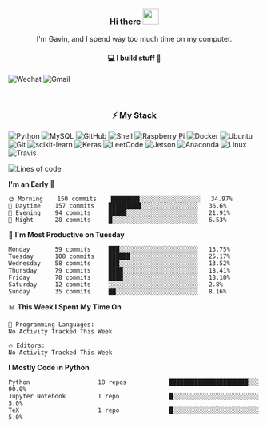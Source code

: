 <h3 align="center"> Hi there <img src="https://raw.githubusercontent.com/ShahriarShafin/ShahriarShafin/main/Assets/handshake.gif" height="32px"></h3>

<p align="center">
I'm Gavin, and I spend way too much time on my computer.
</p>

<h4 align="center">
💻 I build stuff 🌱 </a>
</h4>

![Wechat](https://img.shields.io/badge/-gavingsf-07C160?style=flat-square&logo=WeChat&logoColor=white)
![Gmail](https://img.shields.io/badge/-gavin.heidenreich-D14836?style=flat-square&logo=Gmail&logoColor=white)


<br/>
<h3 align="center">
⚡ My Stack
</h3>

![Python](https://img.shields.io/badge/-Python-black?style=flat-square&logo=Python)
![MySQL](https://img.shields.io/badge/-MySQL-black?style=flat-square&logo=mysql)
![GitHub](https://img.shields.io/badge/-GitHub-181717?style=flat-square&logo=github)
![Shell](https://img.shields.io/badge/-shell-5391FE?style=flat-square&logo=PowerShell&logoColor=white)
![Raspberry Pi](https://img.shields.io/badge/-Raspberry%20Pi-C51A4A?style=flat-square&logo=Raspberry-Pi)
![Docker](https://img.shields.io/badge/-Docker-black?style=flat-square&logo=docker)
![Ubuntu](https://img.shields.io/badge/-Ubuntu-772953?style=flat-square&logo=Ubuntu&logoColor=white)
![Git](https://img.shields.io/badge/-Git-F44D27?style=flat-square&logo=Git&logoColor=white)
![scikit-learn](https://img.shields.io/badge/-scikitlearn-000000?style=flat-square&logo=scikit-learn)
![Keras](https://img.shields.io/badge/-Keras-D00000?style=flat-square&logo=keras)
![LeetCode](https://img.shields.io/badge/-LeetCode-000000?style=flat-square&logo=LeetCode)
![Jetson](https://img.shields.io/badge/-Jetson-76B900?style=flat-square&logo=Nvidia&logoColor=white)
![Anaconda](https://img.shields.io/badge/-Anaconda-44A833?style=flat-square&logo=Anaconda&logoColor=white)
![Linux](https://img.shields.io/badge/-Linux-FCC264?style=flat-square&logo=Linux&logoColor=black)
![Travis](https://img.shields.io/badge/-TravisCI-3EAAAF?style=flat-square&logo=travis-ci&logoColor=white)




<!--START_SECTION:waka-->
![Lines of code](https://img.shields.io/badge/From%20Hello%20World%20I%27ve%20Written-11536%20lines%20of%20code-blue)

**I'm an Early 🐤** 

```text
🌞 Morning    150 commits    ████████░░░░░░░░░░░░░░░░░   34.97% 
🌆 Daytime    157 commits    █████████░░░░░░░░░░░░░░░░   36.6% 
🌃 Evening    94 commits     █████░░░░░░░░░░░░░░░░░░░░   21.91% 
🌙 Night      28 commits     █░░░░░░░░░░░░░░░░░░░░░░░░   6.53%

```
📅 **I'm Most Productive on Tuesday** 

```text
Monday       59 commits     ███░░░░░░░░░░░░░░░░░░░░░░   13.75% 
Tuesday      108 commits    ██████░░░░░░░░░░░░░░░░░░░   25.17% 
Wednesday    58 commits     ███░░░░░░░░░░░░░░░░░░░░░░   13.52% 
Thursday     79 commits     ████░░░░░░░░░░░░░░░░░░░░░   18.41% 
Friday       78 commits     ████░░░░░░░░░░░░░░░░░░░░░   18.18% 
Saturday     12 commits     ░░░░░░░░░░░░░░░░░░░░░░░░░   2.8% 
Sunday       35 commits     ██░░░░░░░░░░░░░░░░░░░░░░░   8.16%

```


📊 **This Week I Spent My Time On** 

```text
💬 Programming Languages: 
No Activity Tracked This Week

🔥 Editors: 
No Activity Tracked This Week

```

**I Mostly Code in Python** 

```text
Python                   18 repos            ██████████████████████░░░   90.0% 
Jupyter Notebook         1 repo              █░░░░░░░░░░░░░░░░░░░░░░░░   5.0% 
TeX                      1 repo              █░░░░░░░░░░░░░░░░░░░░░░░░   5.0%

```



<!--END_SECTION:waka-->

